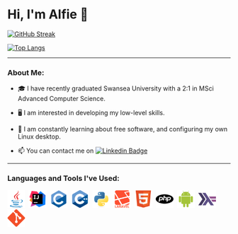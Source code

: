 # Hi, I'm Alfie :wave:
[![GitHub Streak](https://streak-stats.demolab.com?user=AlfieRichardson&theme=dark)](https://git.io/streak-stats)

[![Top Langs](https://github-readme-stats.vercel.app/api/top-langs/?username=AlfieRichardson&layout=compact&theme=dark)](https://github.com/anuraghazra/github-readme-stats)

---

### About Me: 
- :mortar_board: I have recently graduated Swansea University with a 2:1 in MSci Advanced Computer Science.

- :desktop_computer: I am interested in developing my low-level skills.

- :penguin: I am constantly learning about free software, and configuring my own Linux desktop.

- :mailbox: You can contact me on [![Linkedin Badge](https://img.shields.io/badge/-LinkedIn-blue?style=flat&logo=Linkedin&logoColor=white)](https://www.linkedin.com/in/alfie-richardson-683a85207/)

---
### Languages and Tools I've Used:
<div>
  <img src="https://github.com/devicons/devicon/blob/master/icons/java/java-original.svg" title="Java" alt="Java" width="40" height="40"/>&nbsp;
  <img src="https://github.com/devicons/devicon/blob/master/icons/intellij/intellij-original.svg" title="IntelliJ" alt="IntelliJ" width="40" height="40"/>&nbsp;
  <img src="https://github.com/devicons/devicon/blob/master/icons/c/c-original.svg" title="C" alt="C" width="40" height="40"/>&nbsp;
  <img src="https://github.com/devicons/devicon/blob/master/icons/cplusplus/cplusplus-original.svg" title="C++" alt="C Plus Plus" width="40" height="40"/>&nbsp;
  <img src="https://github.com/devicons/devicon/blob/master/icons/python/python-original.svg" title="Python" alt="Python" width="40" height="40"/>&nbsp;
  <img src="https://github.com/devicons/devicon/blob/master/icons/laravel/laravel-plain-wordmark.svg" title="Laravel" alt="Laravel" width="40" height="40"/>&nbsp;
  <img src="https://github.com/devicons/devicon/blob/master/icons/html5/html5-original.svg" title="HTML5" alt="HTML5" width="40" height="40"/>&nbsp;
  <img src="https://github.com/devicons/devicon/blob/master/icons/php/php-plain.svg" title="PHP" alt="PHP" width="40" height="40"/>&nbsp;
  <img src="https://github.com/devicons/devicon/blob/master/icons/android/android-plain.svg" title="Android" alt="Android" width="40" height="40"/>&nbsp;
  <img src="https://github.com/devicons/devicon/blob/master/icons/haskell/haskell-original.svg" title="Haskell" alt="Haskell" width="40" height="40"/>&nbsp;
  <img src="https://github.com/devicons/devicon/blob/master/icons/git/git-original.svg" title="Git" alt="Git" width="40" height="40"/>
</div>
